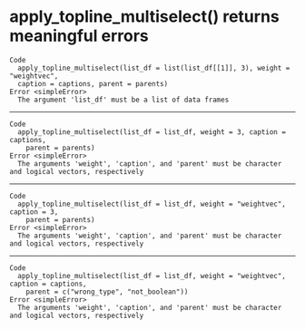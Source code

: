 # apply_topline_multiselect() returns meaningful errors

    Code
      apply_topline_multiselect(list_df = list(list_df[[1]], 3), weight = "weightvec",
      caption = captions, parent = parents)
    Error <simpleError>
      The argument 'list_df' must be a list of data frames

---

    Code
      apply_topline_multiselect(list_df = list_df, weight = 3, caption = captions,
        parent = parents)
    Error <simpleError>
      The arguments 'weight', 'caption', and 'parent' must be character and logical vectors, respectively

---

    Code
      apply_topline_multiselect(list_df = list_df, weight = "weightvec", caption = 3,
        parent = parents)
    Error <simpleError>
      The arguments 'weight', 'caption', and 'parent' must be character and logical vectors, respectively

---

    Code
      apply_topline_multiselect(list_df = list_df, weight = "weightvec", caption = captions,
        parent = c("wrong_type", "not_boolean"))
    Error <simpleError>
      The arguments 'weight', 'caption', and 'parent' must be character and logical vectors, respectively

